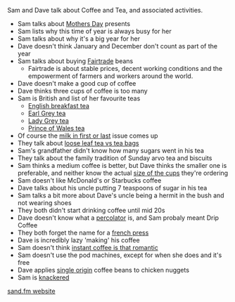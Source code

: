 Sam and Dave talk about Coffee and Tea, and associated activities.

* Sam talks about [Mothers Day](https://www.instagram.com/p/BitLIebhcT3f27jxxfc5GQ8TRM9OHQbtHlAsV00/) presents
* Sam lists why this time of year is always busy for her
* Sam talks about why it's a big year for her
* Dave doesn't think January and December don't count as part of the year
* Sam talks about buying [Fairtrade](http://fairtrade.com.au/What-is-Fairtrade) beans
    * Fairtrade is about stable prices, decent working conditions and the empowerment of farmers and workers around the world.
* Dave doesn't make a good cup of coffee
* Dave thinks three cups of coffee is too many
* Sam is British and list of her favourite teas
    * [English breakfast tea](https://en.wikipedia.org/wiki/English_breakfast_tea)
    * [Earl Grey tea](https://en.wikipedia.org/wiki/Earl_Grey_tea)
    * [Lady Grey tea](https://en.wikipedia.org/wiki/Lady_Grey_tea)
    * [Prince of Wales tea](https://en.wikipedia.org/wiki/Prince_of_Wales_tea_blend)
* Of course the [milk in first or last](https://www.youtube.com/watch?v=CCuaWqhVvIc) issue comes up
* They talk about [loose leaf tea vs tea bags](https://www.teatulia.com/tea-101/loose-vs-tea-bag.htm)
* Sam's grandfather didn't know how many sugars went in his tea
* They talk about the family tradition of Sunday arvo tea and biscuits
* Sam thinks a medium coffee is better, but Dave thinks the smaller one is preferable, and neither know the actual [size of the cups](http://www.foodstandards.gov.au/science/monitoringnutrients/ausnut/foodmeasures/Pages/Takeaway-beverage-measures-program---data-table.aspx) they're ordering
* Sam doesn't like McDonald's or Starbucks coffee
* Dave talks about his uncle putting 7 teaspoons of sugar in his tea
* Sam talks a bit more about Dave's uncle being a hermit in the bush and not wearing shoes
* They both didn't start drinking coffee until mid 20s
* Dave doesn't know what a [percolator](https://en.wikipedia.org/wiki/Coffee_percolator) is, and Sam probaly meant Drip Coffee
* They both forget the name for a [french press](https://en.wikipedia.org/wiki/French_press)
* Dave is incredibly lazy 'making' his coffee
* Sam doesn't think [instant coffee is that romantic](https://vimeo.com/172717891)
* Sam doesn't use the pod machines, except for when she does and it's free
* Dave applies [single origin](https://en.wikipedia.org/wiki/Single-origin_coffee) coffee beans to chicken nuggets
* Sam is [knackered](https://www.merriam-webster.com/dictionary/knackered)

[sand.fm website](http://sand.fm)
